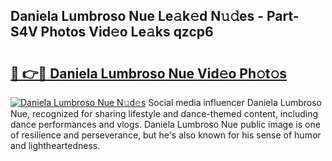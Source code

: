 ## Daniela Lumbroso Nue Le𝚊k𝚎d N𝚞𝚍es - Part-S4V Photos Vid𝚎o Le𝚊ks qzcp6

# <h2><a href="http://fb33k7.evod.top/?m=Daniela+Lumbroso+Nue">🔗 👉🔴 Daniela Lumbroso Nue Vid𝚎o Ph𝚘t𝚘s</a></h2>

[![Daniela Lumbroso Nue N𝚞d𝚎s](https://i.imgur.com/8V9OHl7.gif)](http://fb33k7.evod.top/?m=Daniela+Lumbroso+Nue)
Social media influencer Daniela Lumbroso Nue, recognized for sharing lifestyle and dance-themed content, including dance performances and vlogs. Daniela Lumbroso Nue public image is one of resilience and perseverance, but he's also known for his sense of humor and lightheartedness. 
